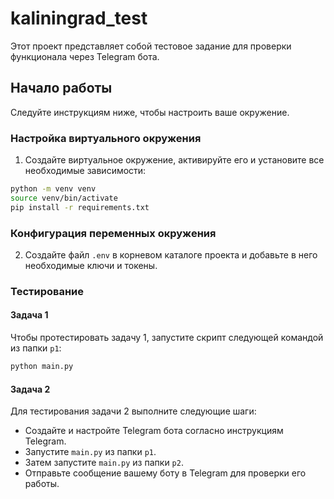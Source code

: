 # kaliningrad_test

Этот проект представляет собой тестовое задание для проверки функционала через Telegram бота.

## Начало работы

Следуйте инструкциям ниже, чтобы настроить ваше окружение.

### Настройка виртуального окружения

1. Создайте виртуальное окружение, активируйте его и установите все необходимые зависимости:

```bash
python -m venv venv
source venv/bin/activate
pip install -r requirements.txt
```

### Конфигурация переменных окружения

2. Создайте файл `.env` в корневом каталоге проекта и добавьте в него необходимые ключи и токены.

### Тестирование

#### Задача 1

Чтобы протестировать задачу 1, запустите скрипт следующей командой из папки `p1`:

```bash
python main.py
```

#### Задача 2

Для тестирования задачи 2 выполните следующие шаги:

- Создайте и настройте Telegram бота согласно инструкциям Telegram.
- Запустите `main.py` из папки `p1`.
- Затем запустите `main.py` из папки `p2`.
- Отправьте сообщение вашему боту в Telegram для проверки его работы.